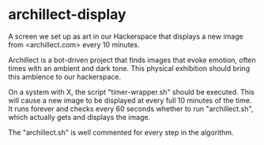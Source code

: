 # archillect-display
A screen we set up as art in our Hackerspace that displays a new image from <archillect.com> every 10 minutes.

Archillect is a bot-driven project that finds images that evoke emotion, often times with an ambient and dark tone. This physical exhibition should bring this ambience to our hackerspace. 

On a system with X, the script "timer-wrapper.sh" should be executed. This will cause a new image to be displayed at every full 10 minutes of the time. It runs forever and checks every 60 seconds whether to run "archillect.sh", which actually gets and displays the image.

The "archillect.sh" is well commented for every step in the algorithm.
